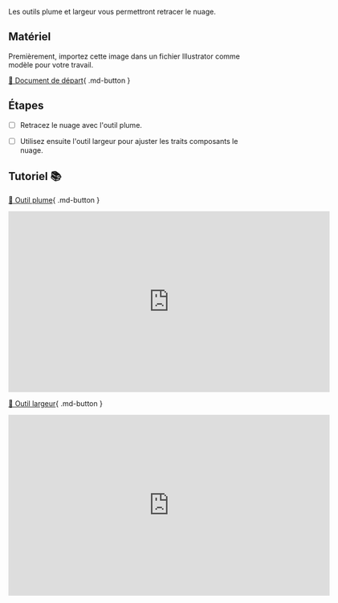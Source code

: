 Les outils plume et largeur vous permettront retracer le nuage.   
      


## Matériel

Premièrement, importez cette image dans un fichier Illustrator comme modèle pour votre travail.      

[📁 Document de départ](https://cmontmorency365.sharepoint.com/:i:/s/TIM-582214-Animation2d77/ERwxQ4p9kgFCu6zsgoDO_qoBKH0NFPN13edDm7v_R_DbgA?e=HtfmMW){ .md-button }       

      

## Étapes

- [ ] Retracez le nuage avec l'outil plume.
- [ ] Utilisez ensuite l'outil largeur pour ajuster les traits composants le nuage.

      
## Tutoriel 📚

[📁 Outil plume](https://cmontmorency365.sharepoint.com/:v:/s/TIM-582214-Animation2d77/EZ5TAKtOpjRGqaDC021JmrsByBww7YQm79IbggicWjwQ9g?e=6Oai3a){ .md-button }      

<iframe src="https://cmontmorency365.sharepoint.com/sites/TIM-582214-Animation2d77/_layouts/15/embed.aspx?UniqueId=ab00539e-a64e-4634-a9a0-c2d36d499abb&embed=%7B%22ust%22%3Atrue%2C%22hv%22%3A%22CopyEmbedCode%22%7D&referrer=StreamWebApp&referrerScenario=EmbedDialog.Create" width="640" height="360" frameborder="0" scrolling="no" allowfullscreen title="08_plume_courbe_nuage.mp4"></iframe>

[📁 Outil largeur](https://cmontmorency365.sharepoint.com/:v:/s/TIM-582214-Animation2d77/EXSERtnu2vROpH40Q_RYJawBqrU7VpFVz6UKNfY2cHf-jg?e=d59DuY){ .md-button }       

<iframe src="https://cmontmorency365.sharepoint.com/sites/TIM-582214-Animation2d77/_layouts/15/embed.aspx?UniqueId=d9468474-daee-4ef4-a47e-3443f45825ac&embed=%7B%22ust%22%3Atrue%2C%22hv%22%3A%22CopyEmbedCode%22%7D&referrer=StreamWebApp&referrerScenario=EmbedDialog.Create" width="640" height="360" frameborder="0" scrolling="no" allowfullscreen title="01_outil_largeur.mp4"></iframe>
